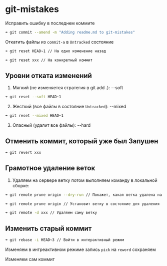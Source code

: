# git-mistakes

Исправить ошибку в последнем коммите

```sh
➜ git commit --amend -m "Adding readme.md to git-mistakes"
```



Откатить файлы из `commit-a` в `Untracked` состояние

```sh
➜ git reset HEAD~1 // На одно изменение назад
```

```sh
➜ git reset xxx // На конкретный коммит
```



## Уровни отката изменений

1) Мягкий (не изменяется стратегия в git add .): --soft
```sh
➜ git reset --soft HEAD~1
```

2) Жесткий (все файлы в состояние `Untracked`): --mixed
```sh
➜ git reset --mixed HEAD~1
```

3) Опасный (удалит все файлы): --hard


## Отменить коммит, который уже был Запушен
```sh
➜ git revert xxx
```


## Грамотное удаление веток

1) Удаляем на сервере ветку потом выполняем команду в локальной сборке:

```sh
➜ git remote prune origin --dry-run // Покажет, какая ветка удалена на сервере
```

```sh
➜ git remote prune origin // Установит ветку в состояние для удаления
```

```sh
➜ git remote -d xxx // Удаляем саму ветку
```

## Изменить старый коммит

```sh
➜ git rebase -i HEAD~3 // Войти в интерактивный режим
```
Изменяем в интреактивном режиме запись `pick` на `reword` сохраняем

Изменяем сам коммит